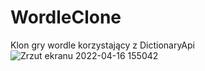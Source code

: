 # WordleClone
 Klon gry wordle korzystający z DictionaryApi
![Zrzut ekranu 2022-04-16 155042](https://user-images.githubusercontent.com/59341687/163677505-e0e22596-5e68-47e4-8fe4-a02cb22a5c42.png)
